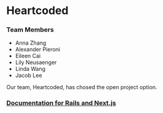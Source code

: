 # Heartcoded
### Team Members

<!-- list your team members, state that you choose the open project option, and pick a short, catchy name for your team. -->
- Anna Zhang
- Alexander Pieroni
- Eileen Cai
- Lily Neusaenger
- Linda Wang
- Jacob Lee

Our team, Heartcoded, has chosed the open project option.


### [Documentation for Rails and Next.js](https://medium.com/@raphox/rails-and-next-js-the-perfect-combination-for-modern-web-development-final-part-a88af492a00)